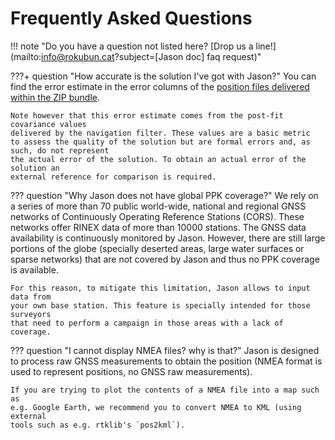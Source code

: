 # Frequently Asked Questions

!!! note "Do you have a question not listed here? [Drop us a line!](mailto:info@rokubun.cat?subject=[Jason doc] faq request)"

???+ question "How accurate is the solution I've got with Jason?"
    You can find the error estimate in the error columns of the [position files
    delivered within the ZIP bundle](../manual#position-files-csv).

    Note however that this error estimate comes from the post-fit covariance values
    delivered by the navigation filter. These values are a basic metric
    to assess the quality of the solution but are formal errors and, as such, do not represent
    the actual error of the solution. To obtain an actual error of the solution an
    external reference for comparison is required.

??? question "Why Jason does not have global PPK coverage?"
    We rely on a series of more than 70 public world-wide, national and regional
    GNSS networks of Continuously Operating Reference Stations (CORS). These networks
    offer RINEX data of more than 10000 stations. The GNSS data availability is
    continuously monitored by Jason. However, there are still large portions of the
    globe (specially deserted areas, large water surfaces or sparse networks) that are not covered
    by Jason and thus no PPK coverage is available.

    For this reason, to mitigate this limitation, Jason allows to input data from
    your own base station. This feature is specially intended for those surveyors
    that need to perform a campaign in those areas with a lack of coverage.

??? question "I cannot display NMEA files? why is that?"
    Jason is designed to process raw GNSS measurements to obtain the position
    (NMEA format is used to represent positions, no GNSS raw measurements).

    If you are trying to plot the contents of a NMEA file into a map such as
    e.g. Google Earth, we recommend you to convert NMEA to KML (using external
    tools such as e.g. rtklib's `pos2kml`).
